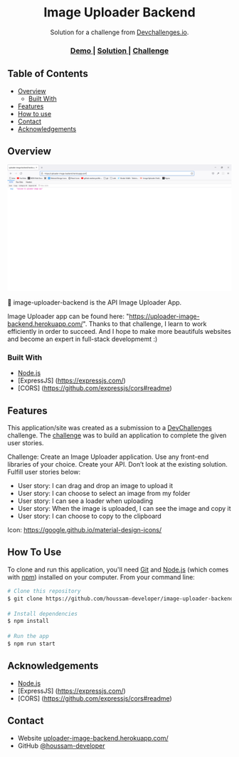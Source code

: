 <!-- Please update value in the {}  -->

<h1 align="center">Image Uploader Backend</h1>

<div align="center">
   Solution for a challenge from  <a href="http://devchallenges.io" target="_blank">Devchallenges.io</a>.
</div>

<div align="center">
  <h3>
    <a href="https://uploader-image-backend.herokuapp.com/">
      Demo
    </a>
    <span> | </span>
    <a href="https://github.com/houssam-developer/image-uploader-backend">
      Solution
    </a>
    <span> | </span>
    <a href="https://devchallenges.io/challenges/O2iGT9yBd6xZBrOcVirx">
      Challenge
    </a>
  </h3>
</div>

<!-- TABLE OF CONTENTS -->

## Table of Contents

- [Overview](#overview)
  - [Built With](#built-with)
- [Features](#features)
- [How to use](#how-to-use)
- [Contact](#contact)
- [Acknowledgements](#acknowledgements)

<!-- OVERVIEW -->

## Overview

![My Image](img/screenshot-demo.png)

:satellite: image-uploader-backend is the API Image Uploader App.

Image Uploader app can be found here: "https://uploader-image-backend.herokuapp.com/".
Thanks to that challenge, I learn to work efficiently in order to succeed.
And I hope to make more beautifuls websites and become an expert in full-stack developmemt :)

### Built With

<!-- This section should list any major frameworks that you built your project using. Here are a few examples.-->

- [Node.js](https://nodejs.org/)
- [ExpressJS] (https://expressjs.com/)
- [CORS] (https://github.com/expressjs/cors#readme)


## Features

<!-- List the features of your application or follow the template. Don't share the figma file here :) -->

This application/site was created as a submission to a [DevChallenges](https://devchallenges.io/challenges) challenge. The [challenge](https://devchallenges.io/challenges/O2iGT9yBd6xZBrOcVirx) was to build an application to complete the given user stories.

Challenge: Create an Image Uploader application. Use any front-end libraries of your choice. Create your API. Don’t look at the existing solution. Fulfill user stories below:

- User story: I can drag and drop an image to upload it
- User story: I can choose to select an image from my folder
- User story: I can see a loader when uploading
- User story: When the image is uploaded, I can see the image and copy it
- User story: I can choose to copy to the clipboard

Icon: https://google.github.io/material-design-icons/

## How To Use

<!-- Example: -->

To clone and run this application, you'll need [Git](https://git-scm.com) and [Node.js](https://nodejs.org/en/download/) (which comes with [npm](http://npmjs.com)) installed on your computer. From your command line:

```bash
# Clone this repository
$ git clone https://github.com/houssam-developer/image-uploader-backend

# Install dependencies
$ npm install

# Run the app
$ npm run start
```

## Acknowledgements

<!-- This section should list any articles or add-ons/plugins that helps you to complete the project. This is optional but it will help you in the future. For example -->

- [Node.js](https://nodejs.org/)
- [ExpressJS] (https://expressjs.com/)
- [CORS] (https://github.com/expressjs/cors#readme)

## Contact

- Website [uploader-image-backend.herokuapp.com/](https://uploader-image-backend.herokuapp.com/)
- GitHub [@houssam-developer](https://github.com/houssam-developer/image-uploader-backend)